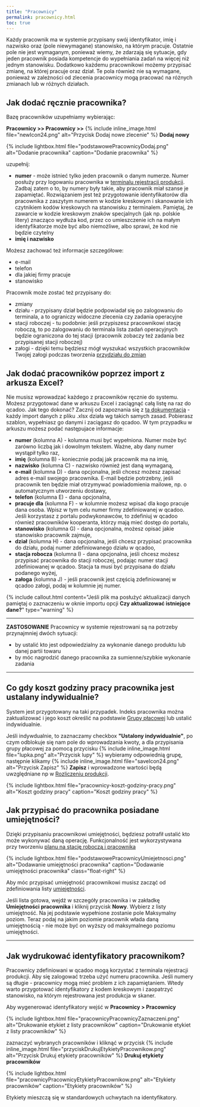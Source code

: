 ```yaml
---
title: "Pracownicy"
permalink: pracownicy.html
toc: true
---
```

Każdy pracownik ma w systemie przypisany swój identyfikator, imię i nazwisko oraz (pole niewymagane) stanowisko, na którym pracuje. Ostatnie pole nie jest wymaganym, ponieważ wiemy, że zdarzają się sytuacje, gdy jeden pracownik posiada kompetencje do wypełniania zadań na więcej niż jednym stanowisku. Dodatkowo każdemu pracownikowi możemy przypisać zmianę, na której pracuje oraz dział. Te pola również nie są wymagane, ponieważ w zależności od zlecenia pracownicy mogą pracować na różnych zmianach lub w różnych działach.

## Jak dodać ręcznie pracownika?

Bazę pracowników uzupełniamy wybierając:

**Pracownicy >> Pracownicy >>** {% include inline_image.html file="newIcon24.png" alt="Przycisk Dodaj nowe zlecenie" %} **Dodaj nowy**
  
{% include lightbox.html file="podstawowePracownicyDodaj.png" alt="Dodanie pracownika" caption="Dodanie pracownika" %} 

uzupełnij:
- **numer** - może istnieć tylko jeden pracownik o danym numerze. Numer posłuży przy logowaniu pracownika w [terminalu rejestracji produkcji](/terminal). Zadbaj zatem o to, by numery były takie, aby pracownik miał szanse je zapamiętać. Rozwiązaniem jest też przygotowanie identyfikatorów dla pracownika z zaszytym numerem w kodzie kreskowym i skanowanie ich czytnikiem kodów kreskowych na stanowisku z terminalem. Pamiętaj, że zawarcie w kodzie kreskowym znaków specjalnych (jak np. polskie litery) znacząco wydłuża kod, przez co umieszczenie ich na małym identyfikatorze może być albo niemożliwe, albo sprawi, że kod nie będzie czytelny
- **imię i nazwisko**

Możesz zachować też informacje szczegółowe:
- e-mail
- telefon
- dla jakiej firmy pracuje
- stanowisko

Pracownik może zostać też przypisany do:
- zmiany
- działu - przypisany dział będzie podpowiadał się po zalogowaniu do terminala, a to ograniczy widoczne zlecenia czy zadania operacyjne
- stacji roboczej - tu podobnie: jeśli przypiszesz pracownikowi stację roboczą, to po zalogowaniu do terminala lista zadań operacyjnych będzie ograniczona do tej stacji (pracownik zobaczy też zadania bez przypisanej stacji roboczej)
- załogi - dzięki temu będziesz mógł wyszukać wszystkich pracowników Twojej załogi podczas tworzenia [przydziału do zmian](/przydzial-do-zmian)

## Jak dodać pracowników poprzez import z arkusza Excel?

Nie musisz wprowadzać każdego z pracowników ręcznie do systemu. Możesz przygotować dane w arkuszu Excel i zaciągnąć całą listę na raz do qcadoo. Jak tego dokonać? Zacznij od zapoznania się z [tą dokumentacją](/import-z-excel) - każdy import danych z pliku .xlsx działa wg takich samych zasad. Pobierasz szablon, wypełniasz go danymi i zaciągasz do qcadoo. W tym przypadku w arkuszu możesz podać następujace informacje:

- **numer** (kolumna A) - kolumna musi być wypełniona. Numer może być zarówno liczbą jak i dowolnym tekstem. Ważne, aby dany numer wystąpił tylko raz,
- **imię** (kolumna B) - koniecznie podaj jak pracownik ma na imię,
- **nazwisko** (kolumna C) - nazwisko również jest daną wymaganą,
- **e-mail** (kolumna D) - dana opcjonalna, jeśli chcesz możesz zapisać adres e-mail swojego pracownika. E-mail będzie potrzebny, jeśli pracownik ten będzie miał otrzymywać powiadomienia mailowe, np. o automatycznym utworzeniu dostawy,
- **telefon** (kolumna E) - dana opcjonalna,
- **pracuje dla** (kolumna F) - w kolumnie możesz wpisać dla kogo pracuje dana osoba. Wpisz w tym celu numer firmy zdefiniowanej w qcadoo. Jeśli korzystasz z portalu podwykonawców, to zdefiniuj w qcadoo również pracowników kooperanta, którzy mają mieć dostęp do portalu,
- **stanowisko** (kolumna G) - dana opcjonalna, możesz opisać jakie stanowisko pracownik zajmuje,
- **dział** (kolumna H) - dana opcjonalna, jeśli chcesz przypisać pracownika do działu, podaj numer zdefiniowanego działu w qcadoo,
- **stacja robocza** (kolumna I) - dana opcjonalna, jeśli chcesz możesz przypisać pracownika do stacji roboczej, podając numer stacji zdefiniowanej w qcadoo. Stacja ta musi być przypisana do działu podanego wyżej,
- **załoga** (kolumna J) - jeśli pracownik jest częścią zdefiniowanej w qcadoo załogi, podaj w kolumnie jej numer.

{% include callout.html content="Jeśli plik ma posłużyć aktualizacji danych pamiętaj o zaznaczeniu w oknie importu opcji **Czy aktualizować istniejące dane?**" type="warning" %}


---

**ZASTOSOWANIE** Pracownicy w systemie rejestrowani są na potrzeby przynajmniej dwóch sytuacji: 

- by ustalić kto jest odpowiedzialny za wykonanie danego produktu lub danej partii towaru
- by móc nagrodzić danego pracownika za sumienne/szybkie wykonanie zadania

---

## Co gdy koszt godziny pracy pracownika jest ustalany indywidualnie?

System jest przygotowany na taki przypadek. Indeks pracownika można zaktualizować i jego koszt określić na podstawie [Grupy płacowej](/grupy-placowe) lub ustalić indywidualnie. 

Jeśli indywdualnie, to zaznaczamy checkbox **"Ustalony indywidualnie"**, po czym odblokuje się nam pole do wprowadzania kwoty, a dla przypisania grupy płacowej za pomocą przycisku {% include inline_image.html file="lupka.png" alt="Przycisk lupy" %} wybieramy odpowiednią grupę, następnie klikamy {% include inline_image.html file="saveIcon24.png" alt="Przycisk Zapisz" %}  **Zapisz** i wprowadzone wartości będą uwzględniane np w [Rozliczeniu produkcji](/rozliczenie-produkcji). 

{% include lightbox.html file="pracownicy-koszt-godziny-pracy.png" alt="Koszt godziny pracy" caption="Koszt godziny pracy" %}  

## Jak przypisać do pracownika posiadane umiejętności?

Dzięki przypisaniu pracownikowi umiejętności, będziesz potrafił ustalić kto może wykonywać daną operację. Funkcjonalność jest wykorzystywana przy tworzeniu [planu na stację roboczą i pracownika](/plan-na-stacje-robocza-i-pracownika)

{% include lightbox.html file="podstawowePracownicyUmiejetnosci.png" alt="Dodawanie umiejętności pracownika" caption="Dodawanie umiejętności pracownika" class="float-right" %}

Aby móc przypisać umiejętność pracownikowi musisz zacząć od zdefiniowania listy [umiejętności](/umiejetnosci). 

Jeśli lista gotowa, wejdź w szczegóły pracownika i w zakładkę **Umiejętności pracownika** i kliknij przycisk **Nowy**. Wybierz z listy umiejętność. Na jej podstawie wypełnione zostanie pole Maksymalny poziom. Teraz podaj na jakim poziomie pracownik włada daną umiejętnością - nie może być on wyższy od maksymalnego poziomu umiejętności. 

---

## Jak wydrukować identyfikatory pracownikom?

Pracownicy zdefiniowani w qcadoo mogą korzystać z terminala rejestracji produkcji. Aby się zalogować trzeba użyć numeru pracownika. Jeśli numery są długie - pracownicy mogą mieć problem z ich zapamiętaniem. Wtedy warto przygotować identyfikatory z kodem kreskowym i zaopatrzyć stanowisko, na którym rejestrowana jest produkcja w skaner.

Aby wygenerować identyfikatory wejść w **Pracownicy > Pracownicy** 

{% include lightbox.html file="pracownicyPracownicyZaznaczeni.png" alt="Drukowanie etykiet z listy pracowników" caption="Drukowanie etykiet z listy pracowników" %}

zaznaczyć wybranych pracowników i kliknąć w przycisk {% include inline_image.html file="przyciskDrukujEtykietyPracownikow.png" alt="Przycisk Drukuj etykiety pracowników" %} **Drukuj etykiety pracowników**

{% include lightbox.html file="pracownicyPracownicyEtykietyPracownikow.png" alt="Etykiety pracowników" caption="Etykiety pracowników" %}

Etykiety mieszczą się w standardowych uchwytach na identyfikatory.


